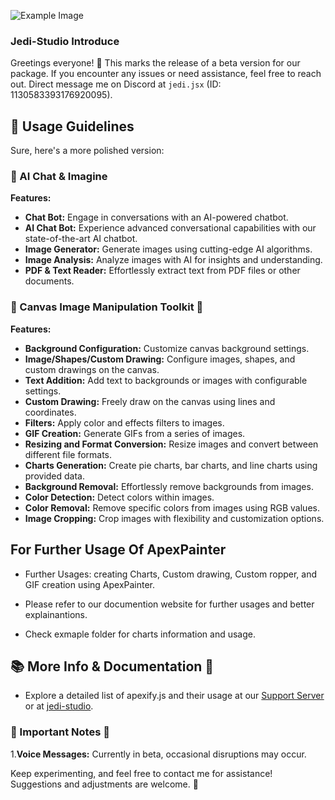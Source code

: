 ![Example Image](https://media.discordapp.net/attachments/1134572786262736996/1225196690634575922/Picsart_24-04-04_00-34-02-123.png?ex=66204056&is=660dcb56&hm=b88fefc90afda1db45b18e65ee2e3cfe8ce6eb8b6807ea4a6bc84137aa3c3034&=&format=webp&quality=lossless&width=662&height=662)

### Jedi-Studio Introduce

Greetings everyone! 🌟 This marks the release of a beta version for our package. If you encounter any issues or need assistance, feel free to reach out. Direct message me on Discord at `jedi.jsx` (ID: 1130583393176920095).

## 🚀 Usage Guidelines

Sure, here's a more polished version:

### 🤖 AI Chat & Imagine

**Features:**

- **Chat Bot:** Engage in conversations with an AI-powered chatbot.
- **AI Chat Bot:** Experience advanced conversational capabilities with our state-of-the-art AI chatbot.
- **Image Generator:** Generate images using cutting-edge AI algorithms.
- **Image Analysis:** Analyze images with AI for insights and understanding.
- **PDF & Text Reader:** Effortlessly extract text from PDF files or other documents.

### 📸 Canvas Image Manipulation Toolkit 🎨

**Features:**

- **Background Configuration:** Customize canvas background settings.
- **Image/Shapes/Custom Drawing:** Configure images, shapes, and custom drawings on the canvas.
- **Text Addition:** Add text to backgrounds or images with configurable settings.
- **Custom Drawing:** Freely draw on the canvas using lines and coordinates.
- **Filters:** Apply color and effects filters to images.
- **GIF Creation:** Generate GIFs from a series of images.
- **Resizing and Format Conversion:** Resize images and convert between different file formats.
- **Charts Generation:** Create pie charts, bar charts, and line charts using provided data.
- **Background Removal:** Effortlessly remove backgrounds from images.
- **Color Detection:** Detect colors within images.
- **Color Removal:** Remove specific colors from images using RGB values.
- **Image Cropping:** Crop images with flexibility and customization options.

## For Further Usage Of ApexPainter

- Further Usages: creating Charts, Custom drawing, Custom ropper,  and GIF creation using ApexPainter.

- Please refer to our documention website for further usages and better explainantions.

- Check exmaple folder for charts information and usage.

## 📚 More Info & Documentation 📖

- Explore a detailed list of apexify.js and their usage at our
  [Support Server](https://discord.gg/mDyXV9hzXw) or at [jedi-studio](http://apexify.jedi-studio.com).

### 🚨 Important Notes 📌

1.**Voice Messages:** Currently in beta, occasional disruptions may occur.

Keep experimenting, and feel free to contact me for assistance! Suggestions and adjustments are welcome. 🌟
